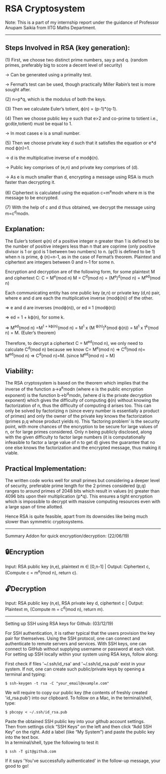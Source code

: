 # RSA Cryptosystem

Note: This is a part of my internship report under the guidance of Professor Anupam Saikia from IITG Maths Department.

-------

Steps Involved in RSA (key generation):
-------

(1) First, we choose two distinct prime numbers, say p and q. (random primes, preferably big to score a decent level of security)

-> Can be generated using a primality test.

-> Fermat’s test can be used, though practically Miller Rabin’s test is more sought after.

(2) n=p*q, which is the modulus of both the keys.

(3) Then we calculate Euler’s totient, ϕ(n) = (p-1)*(q-1). 

(4) Then we choose public key e such that e>2 and co-prime to totient i.e., gcd(e,totient) must be equal to 1.

-> In most cases e is a small number. 

(5) Then we choose private key d such that it satisfies the equation or e*d mod ϕ(n)=1. 

-> d is the multiplicative inverse of e modϕ(n).

-> Public key comprises of (e,n) and private key comprises of (d).

-> As e is much smaller than d, encrypting a message using RSA is much faster than decrypting it. 

(6) Ciphertext is calculated using the equation c=m<sup>e</sup>modn where m is the message to be encrypted.

(7) With the help of c and d thus obtained, we decrypt the message using m=c<sup>d</sup>modn.

Explanation:
-------

The Euler’s totient φ(n) of a positive integer n greater than 1 is defined to be the number of positive integers less than n that are coprime (only positive divisor is 1 or gcd is 1 between two numbers) to n. (φ(1) is defined to be 1)
when n is prime, ϕ (n)=n-1, as in the case of Fermat’s theorem.
Plaintext and ciphertext are integers between 0 and n-1 for some n.

Encryption and decryption are of the following form, for some plaintext M and ciphertext C:
C = M<sup>e</sup>(mod n) 
M = C<sup>d</sup>(mod n) = (M<sup>e</sup>)<sup>d</sup>(mod n) = M<sup>ed</sup>(mod n)

Each communicating entity has one public key (e,n) or private key (d,n) pair, where e and d are each the multiplicative inverse (modϕ(n)) of the other. 

=> e and d are inverses (modϕ(n)), or ed ≡ 1 (modϕ(n))

=> ed = 1 + kϕ(n), for some k.

=> M<sup>ed</sup>(mod n) =M<sup>1 + kϕ(n)</sup>(mod n) = M<sup>1</sup> x (M <sup>ϕ(n)</sup>)<sup>k</sup>(mod ϕ(n)) = M<sup>1</sup> x 1<sup>k</sup>(mod n) = M. (Euler’s theorem)

Therefore, to decrypt a ciphertext C = M<sup>ed</sup>(mod n), we only need to calculate C<sup>d</sup>(mod n) because we know C= M<sup>e</sup>(mod n) => C<sup>d</sup>(mod n)= M<sup>ed</sup>(mod n) => C<sup>d</sup>(mod n)=M. (since M<sup>ed</sup>(mod n) = M)

Viability:
-------

The RSA cryptosystem is based on the theorem which implies that the inverse of the function a->a<sup>e</sup>modn (where e is the public encryption exponent) is the function b->b<sup>d</sup>modn, (where d is the private decryption exponent) which gives the difficulty of computing ϕ(n) without knowing the factorization of n, thus the difficulty of computing d arises too. 
This can only be solved by factorizing n (since every number is essentially a product of primes) and only the owner of the private key knows the factorization (primes p,q whose product yields n). This ‘factoring problem’ is the security point, with more chances of the encryption to be secure for large values of n, or for large primes considered. Only n being publicly disclosed, along with the given difficulty to factor large numbers (it is computationally infeasible to factor a large value of n to get d) gives the guarantee that no one else knows the factorization and the encrypted message, thus making it viable.

Practical Implementation:
-------

The written code works well for small primes but considering a deeper level of security, preferable prime length for the 2 primes considered (p,q) ranges to around primes of 2048 bits which result in values (n) greater than 4096 bits upon their multiplication (p*q). This ensures a tight encryption which is impossible to decrypt with massive computing resources even with a large span of time allotted.

Hence RSA is quite feasible, apart from its downsides like being much slower than symmetric cryptosystems.

-------
Summary Addon for quick encryption/decryption: (22/06/19)

:lock:Encryption
-------
Input: RSA public key (n,e), plaintext m ∈ [0,n-1] |
Output: Ciphertext c, (Compute c = m<sup>e</sup>(mod n), return c).

:unlock:Decryption
-------
Input: RSA public key (n,e), RSA private key d, ciphertext c |
Output: Plaintext m,  (Compute m = c<sup>d</sup>(mod n), return m). 

-------
Setting up SSH using RSA keys for Github: (03/12/19) <br>

For SSH authentication, it is rather typical that the users provision the key pair for themselves. Using the SSH protocol, one can connect and authenticate to remote servers and services. With SSH keys, one can connect to GitHub without supplying username or password at each visit. For setting up SSH locally within your system using RSA keys, follow along:

First check if files '~/.ssh/id_rsa' and '~/.ssh/id_rsa.pub' exist in your system.
If not, one can create such public/private keys by opening a terminal and typing:
```
$ ssh-keygen -t rsa -C "your_email@example.com"
```
We will require to copy our public key (the contents of freshly created 'id_rsa.pub') into our clipboard. To follow on a Mac, in the terminal/shell, type:
```
$ pbcopy < ~/.ssh/id_rsa.pub
```
Paste the obtained SSH public key into your github account settings. <br>
Then from settings click “SSH Keys” on the left and then click “Add SSH Key” on the right. Add a label (like “My System”) and paste the public key into the text box. <br>
In a terminal/shell, type the following to test it:
```
$ ssh -T git@github.com
```
If it says 'You've successfully authenticated' in the follow-up message, your good to go!
